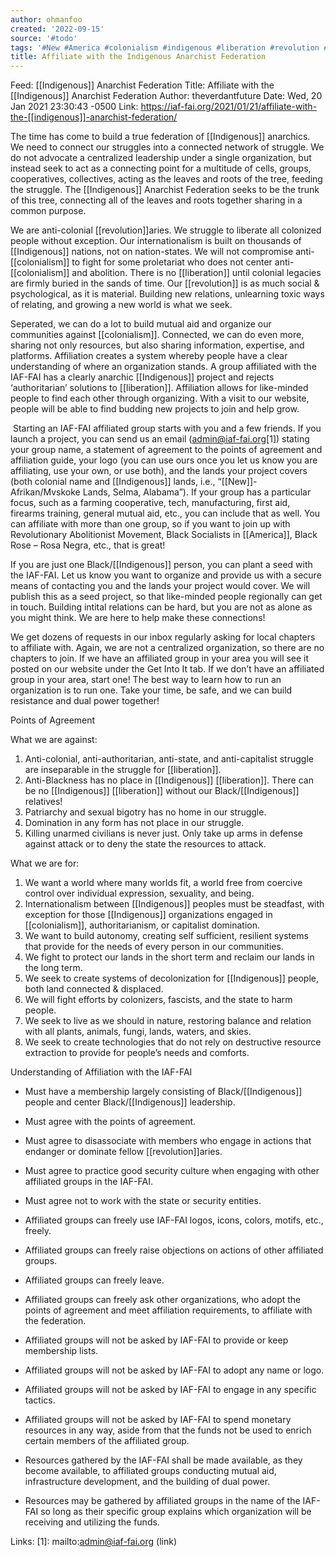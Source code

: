 ```yaml
---
author: ohmanfoo
created: '2022-09-15'
source: '#todo'
tags: '#New #America #colonialism #indigenous #liberation #revolution #Indigenous '
title: Affiliate with the Indigenous Anarchist Federation
---
```


Feed: [[Indigenous]] Anarchist Federation
Title: Affiliate with the [[Indigenous]] Anarchist Federation
Author: theverdantfuture
Date: Wed, 20 Jan 2021 23:30:43 -0500
Link: https://iaf-fai.org/2021/01/21/affiliate-with-the-[[indigenous]]-anarchist-federation/
 
The time has come to build a true federation of [[Indigenous]] anarchics. We need to
connect our struggles into a connected network of struggle. We do not advocate a
centralized leadership under a single organization, but instead seek to act as a
connecting point for a multitude of cells, groups, cooperatives, collectives, 
acting as the leaves and roots of the tree, feeding the struggle. The [[Indigenous]]
Anarchist Federation seeks to be the trunk of this tree, connecting all of the 
leaves and roots together sharing in a common purpose.
 
We are anti-colonial [[revolution]]aries. We struggle to liberate all colonized 
people without exception. Our internationalism is built on thousands of 
[[Indigenous]] nations, not on nation-states. We will not compromise 
anti-[[colonialism]] to fight for some proletariat who does not center 
anti-[[colonialism]] and abolition. There is no [[liberation]] until colonial legacies 
are firmly buried in the sands of time. Our [[revolution]] is as much social & 
psychological, as it is material. Building new relations, unlearning toxic ways 
of relating, and growing a new world is what we seek.
 
Seperated, we can do a lot to build mutual aid and organize our communities 
against [[colonialism]]. Connected, we can do even more, sharing not only resources,
but also sharing information, expertise, and platforms. 
Affiliation creates a system whereby people have a clear understanding of where 
an organization stands. A group affiliated with the IAF-FAI has a clearly 
anarchic [[Indigenous]] project and rejects ‘authoritarian’ solutions to [[liberation]].
Affiliation allows for like-minded people to find each other through organizing.
With a visit to our website, people will be able to find budding new projects to
join and help grow.
 
 Starting an IAF-FAI affiliated group starts with you and a few friends. If you 
launch a project, you can send us an email (admin@iaf-fai.org[1]) stating your 
group name, a statement of agreement to the points of agreement and affiliation 
guide, your logo (you can use ours once you let us know you are affiliating, use
your own, or use both), and the lands your project covers (both colonial name 
and [[Indigenous]] lands, i.e., “[[New]]-Afrikan/Mvskoke Lands, Selma, Alabama”). If 
your group has a particular focus, such as a farming cooperative, tech, 
manufacturing, first aid, firearms training, general mutual aid, etc., you can 
include that as well. You can affiliate with more than one group, so if you want
to join up with Revolutionary Abolitionist Movement, Black Socialists in 
[[America]], Black Rose – Rosa Negra, etc., that is great!
 
If you are just one Black/[[Indigenous]] person, you can plant a seed with the 
IAF-FAI. Let us know you want to organize and provide us with a secure means of 
contacting you and the lands your project would cover. We will publish this as a
seed project, so that like-minded people regionally can get in touch. Building 
intital relations can be hard, but you are not as alone as you might think. We 
are here to help make these connections!
 
We get dozens of requests in our inbox regularly asking for local chapters to 
affiliate with. Again, we are not a centralized organization, so there are no 
chapters to join. If we have an affiliated group in your area you will see it 
posted on our website under the Get Into It tab. If we don’t have an affiliated 
group in your area, start one! The best way to learn how to run an organization 
is to run one. Take your time, be safe, and we can build resistance and dual 
power together!
 
Points of Agreement
 
What we are against: 
 
 1. Anti-colonial, anti-authoritarian, anti-state, and anti-capitalist struggle 
 are inseparable in the struggle for [[liberation]].
 2. Anti-Blackness has no place in [[Indigenous]] [[liberation]]. There can be no 
 [[Indigenous]] [[liberation]] without our Black/[[Indigenous]] relatives!
 3. Patriarchy and sexual bigotry has no home in our struggle.
 4. Domination in any form has not place in our struggle.
 5. Killing unarmed civilians is never just. Only take up arms in defense 
 against attack or to deny the state the resources to attack.
 
What we are for:
 
 1. We want a world where many worlds fit, a world free from coercive control 
 over individual expression, sexuality, and being.
 2. Internationalism between [[Indigenous]] peoples must be steadfast, with 
 exception for those [[Indigenous]] organizations engaged in [[colonialism]], 
 authoritarianism, or capitalist domination.
 3. We want to build autonomy, creating self sufficient, resilient systems that 
 provide for the needs of every person in our communities.
 4. We fight to protect our lands in the short term and reclaim our lands in the
 long term.
 5. We seek to create systems of decolonization for [[Indigenous]] people, both land
 connected & displaced.
 6. We will fight efforts by colonizers, fascists, and the state to harm people.
 7. We seek to live as we should in nature, restoring balance and relation with 
 all plants, animals, fungi, lands, waters, and skies.
 8. We seek to create technologies that do not rely on destructive resource 
 extraction to provide for people’s needs and comforts.
 
Understanding of Affiliation with the IAF-FAI
 
  * Must have a membership largely consisting of Black/[[Indigenous]] people and 
  center Black/[[Indigenous]] leadership.
  * Must agree with the points of agreement.
  * Must agree to disassociate with members who engage in actions that endanger 
  or dominate fellow [[revolution]]aries.
  * Must agree to practice good security culture when engaging with other 
  affiliated groups in the IAF-FAI.
  * Must agree not to work with the state or security entities.
 
 
  * Affiliated groups can freely use IAF-FAI logos, icons, colors, motifs, etc.,
  freely.
  * Affiliated groups can freely raise objections on actions of other affiliated
  groups.
  * Affiliated groups can freely leave.
  * Affiliated groups can freely ask other organizations, who adopt the points 
  of agreement and meet affiliation requirements, to affiliate with the 
  federation.
 
 
  * Affiliated groups will not be asked by IAF-FAI to provide or keep membership
  lists.
  * Affiliated groups will not be asked by IAF-FAI to adopt any name or logo.
  * Affiliated groups will not be asked by IAF-FAI to engage in any specific 
  tactics.
  * Affiliated groups will not be asked by IAF-FAI to spend monetary resources 
  in any way, aside from that the funds not be used to enrich certain members of
  the affiliated group.
 
 
  * Resources gathered by the IAF-FAI shall be made available, as they become 
  available, to affiliated groups conducting mutual aid, infrastructure 
  development, and the building of dual power. 
  * Resources may be gathered by affiliated groups in the name of the IAF-FAI so
  long as their specific group explains which organization will be receiving and
  utilizing the funds.
 
 
Links: 
[1]: mailto:admin@iaf-fai.org (link)